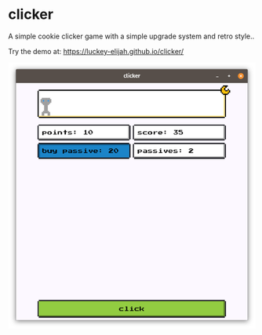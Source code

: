 # clicker

A simple cookie clicker game with a simple upgrade system and retro style..

Try the demo at: <https://luckey-elijah.github.io/clicker/>

![screenshot](image.png)
